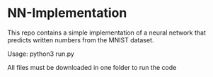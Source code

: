 # NN-Implementation
This repo contains a simple implementation of a neural network that predicts written numbers from the MNIST dataset.

Usage:
python3 run.py

All files must be downloaded in one folder to run the code
